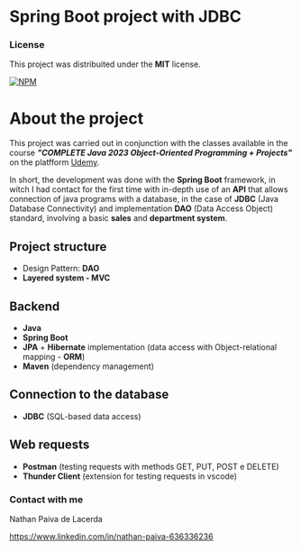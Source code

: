 # Spring Boot project with JDBC

### License

This project was distribuited under the **MIT** license.

[![NPM](https://img.shields.io/npm/l/react)](https://github.com/nathan00pdl/Projeto2_Java_Spring/blob/main/LICENSE) 

# About the project

This project was carried out in conjunction with the classes available in the course ***"COMPLETE Java 2023 Object-Oriented Programming + Projects"*** on the platfform [Udemy](https://www.udemy.com/).

In short, the development was done with the **Spring Boot** framework, in witch I had contact for the first time with in-depth use of an **API** that allows connection of java programs with a database, in the case of **JDBC** (Java Database Connectivity) and implementation **DAO** (Data Access Object) standard, involving a basic **sales** and **department system**. 

## Project structure 
- Design Pattern: **DAO** 
- **Layered system - MVC**

## Backend
- **Java**
- **Spring Boot** 
- **JPA** + **Hibernate** implementation (data access with Object-relational mapping - **ORM**)
- **Maven** (dependency management)
  
## Connection to the database
- **JDBC** (SQL-based data access)
  
## Web requests
- **Postman** (testing requests with methods GET, PUT, POST e DELETE)
- **Thunder Client** (extension for testing requests in vscode)

### Contact with me 

Nathan Paiva de Lacerda

https://www.linkedin.com/in/nathan-paiva-636336236

